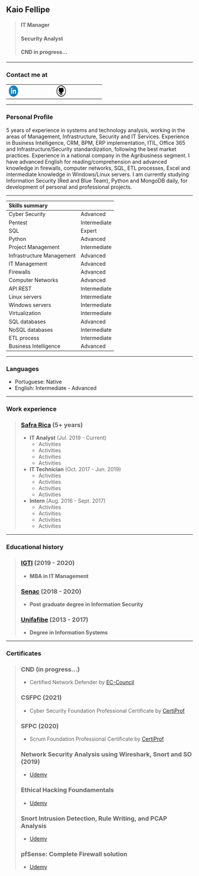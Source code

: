 <style>
.skills {
    text-align: left
}
</style>

## **Kaio Fellipe**
> #### IT Manager
> #### Security Analyst
> #### CND in progress...

---
### **Contact me at**
<table>
    <tr>
        <td><img src="./assets/images/linkedin-icon.svg" alt="Linkedin" width="25" height="30"></td>
        <td><a href="https://www.linkedin.com/in/kaio-fellipe/" style="color: white">kaio-fellipe</a></td>
        <td><img src="./assets/images/github-icon.svg" alt="GitHub" width="25" height="30"></td>
        <td><a href="https://github.com/kaio6fellipe" style="color: white">kaio6fellipe</a></td>
    </tr>
</table>

---
### **Personal Profile**

5 years of experience in systems and technology analysis, working in the areas of Management, Infrastructure, Security and IT Services. Experience in Business Intelligence, CRM, BPM, ERP implementation, ITIL, Office 365 and Infrastructure/Security standardization, following the best market practices. Experience in a national company in the Agribusiness segment. I have advanced English for reading/comprehension and advanced knowledge in firewalls, computer networks, SQL, ETL processes, Excel and intermediate knowledge in  Windows/Linux servers. I am currently studying Information Security (Red and Blue Team), Python and MongoDB daily, for development of personal and professional projects.

<div class="skills">

---
| **Skills summary** | |
| ---------------------- |-|
| Cyber Security | Advanced |
| Pentest | Intermediate |
| SQL | Expert |
| Python | Advanced |
| Project Management | Intermediate |
| Infrastructure Management | Advanced |
| IT Management | Advanced |
| Firewalls | Advanced |
| Computer Networks | Advanced |
| API REST | Intermediate |
| Linux servers | Intermediate |
| Windows servers | Intermediate |
| Virtualization | Intermediate |
| SQL databases | Advanced |
| NoSQL databases | Intermediate |
| ETL process | Intermediate |
| Business Intelligence | Advanced |

</div>

---
### **Languages**
- Portuguese: Native
- English: Intermediate - Advanced

---
### **Work experience**
> ### **[Safra Rica](https://www.linkedin.com/company/safra-rica-comercio-e-representa%C3%A7%C3%B5es-de-produtos-agr%C3%ADcolas/mycompany/)** (5+ years)
> - **IT Analyst** (Jul. 2019 - Current)
>   - Activities
>   - Activities
>   - Activities
>   - Activities
> - **IT Technician** (Oct. 2017 - Jun. 2019)
>   - Activities
>   - Activities
>   - Activities
>   - Activities
> - **Intern** (Aug. 2016 - Sept. 2017)
>   - Activities
>   - Activities
>   - Activities
>   - Activities

---
### **Educational history**
> ### **[IGTI](https://www.linkedin.com/school/igti/)** (2019 - 2020)
> - **MBA in IT Management**
> ### **[Senac](https://www.linkedin.com/school/centrouniversitariosenac/)** (2018 - 2020)
> - **Post graduate degree in Information Security**
> ### **[Unifafibe](https://www.linkedin.com/school/unifafibe/)** (2013 - 2017)
> - **Degree in Information Systems**

---
### **Certificates**
> ### **CND** (in progress...)
> - Certified Network Defender by [EC-Council](https://www.eccouncil.org/)
>
> ### **CSFPC** (2021)
> - Cyber Security Foundation Professional Certificate by [CertiProf](https://certiprof.com/)
>
> ### **SFPC** (2020)
> - Scrum Foundation Professional Certificate by [CertiProf](https://certiprof.com/)
>
> ### **Network Security Analysis using Wireshark, Snort and SO** (2019)
> - [Udemy](https://www.udemy.com/)
>
> ### **Ethical Hacking Foundamentals**
> - [Udemy](https://www.udemy.com/)
>
> ### **Snort Intrusion Detection, Rule Writing, and PCAP Analysis**
> - [Udemy](https://www.udemy.com/)
>
> ### **pfSense: Complete Firewall solution**
> - [Udemy](https://www.udemy.com/)